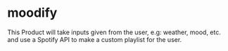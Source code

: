 # moodify
This Product will take inputs given from the user, e.g: weather, mood, etc. and use a Spotify API to make a custom playlist for the user.
